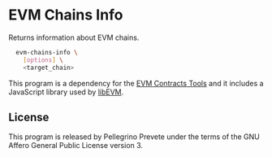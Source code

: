 # EVM Chains Info

Returns information about EVM chains.

```bash
  evm-chains-info \
    [options] \
    <target_chain>
```

This program is a dependency for the
[EVM Contracts Tools](
  https://github.com/themartiancompany/evm-contracts-tools)
and it includes a JavaScript library used
by [libEVM](
  https://github.com/themartiancompany/libevm).

## License

This program is released by Pellegrino Prevete under the terms
of the GNU Affero General Public License version 3.

